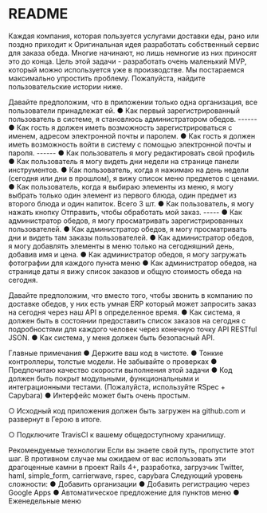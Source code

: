 # README

Каждая компания, которая пользуется услугами доставки еды, рано или поздно приходит к
 Оригинальная идея разработать собственный сервис для заказа обеда.  Многие начинают, но лишь немногие из них приносят
 это до конца.  Цель этой задачи - разработать очень маленький MVP, который можно
 используется уже в производстве.
 Мы постараемся максимально упростить проблему.  Пожалуйста, найдите пользовательские истории ниже. 
  
 Давайте предположим, что в приложении только одна организация, все пользователи принадлежат ей.
    ● Как первый зарегистрированный пользователь в системе, я становлюсь администратором обедов.
    ------
    ● Как гость я должен иметь возможность зарегистрироваться с именем, адресом электронной почты и паролем.
    ● Как гость я должен иметь возможность войти в систему с помощью электронной почты и пароля.
    ------
    ● Как пользователь я могу редактировать свой профиль
    ● Как пользователь я могу видеть дни недели на странице панели инструментов.
    ● Как пользователь, когда я нажимаю на день недели (сегодня или дни в прошлом), я вижу список меню предметов с ценами.
    ● Как пользователь, когда я выбираю элементы из меню, я могу выбрать только один элемент из первого
        блюда, один предмет из второго блюда и один напиток.  Всего 3 шт.
    ● Как пользователь, я могу нажать кнопку Отправить, чтобы обработать мой заказ.
    -----
    ● Как администратор обедов, я могу просматривать зарегистрированных пользователей.
    ● Как администратор обедов, я могу просматривать дни и видеть там заказы пользователей.
    ● Как администратор обедов, я могу добавлять элементы в меню только на сегодняшний день, добавив имя и цена.
    ● Как администратор обедов, я могу загружать фотографии для каждого пункта меню
    ● Как администратор обедов, на странице даты я вижу список заказов и общую стоимость обеда на сегодня.
        
 Давайте предположим, что вместо того, чтобы звонить в компанию по доставке обедов, у них есть умная ERP
 который может запросить заказ на сегодня через наш API в определенное время.
    ● Как система, я должен быть в состоянии предоставить список заказов на сегодня с подробностями для каждого
        человек через конечную точку API RESTful JSON.
    ● Как система, у меня должен быть безопасный API.
    
 Главные примечания
    ● Держите ваш код в чистоте.
    ● Тонкие контроллеры, толстые модели.  Не забывайте о проверках
    ● Предпочитаю качество скорости выполнения этой задачи
    ● Код должен быть покрыт модульными, функциональными и интеграционными тестами.  (Пожалуйста, используйте
        RSpec + Capybara)
    ● Интерфейс может быть очень простым.
    
 ○ Исходный код приложения должен быть загружен на github.com и развернут в
 Герою в итоге.
 
 ○ Подключите TravisCI к вашему общедоступному хранилищу.
 
 Рекомендуемые технологии
 Если вы знаете свой путь, пропустите этот шаг.  В противном случае мы ожидаем от вас использовать эти драгоценные камни в
 проект Rails 4+, разработка, загрузчик Twitter, haml, simple_form, carrierwave, rspec, capybara
 Следующий уровень сложности:
    ● Добавить организации
    ● Добавить регистрацию через Google Apps
    ● Автоматическое предложение для пунктов меню
    ● Еженедельные меню

